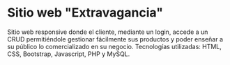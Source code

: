 # Sitio web "Extravagancia"

Sitio web responsive donde el cliente, mediante un login, accede a un CRUD permitiéndole gestionar fácilmente sus productos y poder enseñar a su público lo comercializado en su negocio.
Tecnologías utilizadas: HTML, CSS, Bootstrap, Javascript, PHP y MySQL.
